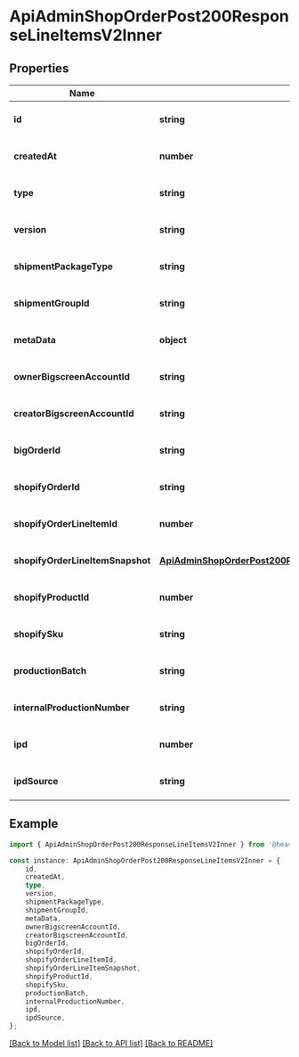 # ApiAdminShopOrderPost200ResponseLineItemsV2Inner


## Properties

Name | Type | Description | Notes
------------ | ------------- | ------------- | -------------
**id** | **string** |  | [optional] [default to undefined]
**createdAt** | **number** |  | [optional] [default to undefined]
**type** | **string** |  | [optional] [default to undefined]
**version** | **string** |  | [optional] [default to undefined]
**shipmentPackageType** | **string** |  | [optional] [default to undefined]
**shipmentGroupId** | **string** |  | [optional] [default to undefined]
**metaData** | **object** |  | [optional] [default to undefined]
**ownerBigscreenAccountId** | **string** |  | [optional] [default to undefined]
**creatorBigscreenAccountId** | **string** |  | [optional] [default to undefined]
**bigOrderId** | **string** |  | [optional] [default to undefined]
**shopifyOrderId** | **string** |  | [optional] [default to undefined]
**shopifyOrderLineItemId** | **number** |  | [optional] [default to undefined]
**shopifyOrderLineItemSnapshot** | [**ApiAdminShopOrderPost200ResponseLineItemsV2InnerShopifyOrderLineItemSnapshot**](ApiAdminShopOrderPost200ResponseLineItemsV2InnerShopifyOrderLineItemSnapshot.md) |  | [optional] [default to undefined]
**shopifyProductId** | **number** |  | [optional] [default to undefined]
**shopifySku** | **string** |  | [optional] [default to undefined]
**productionBatch** | **string** |  | [optional] [default to undefined]
**internalProductionNumber** | **string** |  | [optional] [default to undefined]
**ipd** | **number** |  | [optional] [default to undefined]
**ipdSource** | **string** |  | [optional] [default to undefined]

## Example

```typescript
import { ApiAdminShopOrderPost200ResponseLineItemsV2Inner } from '@heavygee/arda-api-sdk';

const instance: ApiAdminShopOrderPost200ResponseLineItemsV2Inner = {
    id,
    createdAt,
    type,
    version,
    shipmentPackageType,
    shipmentGroupId,
    metaData,
    ownerBigscreenAccountId,
    creatorBigscreenAccountId,
    bigOrderId,
    shopifyOrderId,
    shopifyOrderLineItemId,
    shopifyOrderLineItemSnapshot,
    shopifyProductId,
    shopifySku,
    productionBatch,
    internalProductionNumber,
    ipd,
    ipdSource,
};
```

[[Back to Model list]](../README.md#documentation-for-models) [[Back to API list]](../README.md#documentation-for-api-endpoints) [[Back to README]](../README.md)
